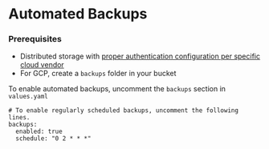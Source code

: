 # Automated Backups

### Prerequisites
* Distributed storage with [proper authentication configuration per specific cloud vendor](https://github.com/dremio/dremio-cloud-tools/blob/master/charts/dremio_v2/docs/Values-Reference.md#credentials-for-aws-s3)
* For GCP, create a `backups` folder in your bucket

To enable automated backups, uncomment the `backups` section in `values.yaml`

```
# To enable regularly scheduled backups, uncomment the following lines.
backups:
  enabled: true
  schedule: "0 2 * * *"
```
